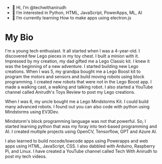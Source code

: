 - 👋 Hi, I’m @techwithanirudh
- 👀 I’m interested in Python, HTML, JavaScript, PowerApps, ML, AI
- 🌱 I’m currently learning How to make apps using electron.js

# My Bio
I'm a  young tech enthusiast. It all started when I was a 4-year-old. I discovered few Lego pieces in my toy chest. I built a minion with it. Impressed by my creation, my dad gifted me a Lego Classic kit. I knew it was the beginning of a new adventure. I started building new Lego creations. When I was 5, my grandpa bought me a Lego Boost kit to program the motors and sensors and build moving robots using block programming. I created new robots that were not in the Lego Boost app. I made a walking cast, a walking and talking robot. I also started a YouTube channel called Anirudh's Toys Review to post my Lego creations. 

When I was 6, my uncle bought me a Lego Mindstorms Kit. I could build many advanced robots. I found out you can also code with python using Mindstorms using EV3Dev. 

Mindstorm's block programming language was not that powerful. So, I started learning python that was my foray into text-based programming and AI. I created multiple projects using OpenCV, Tensorflow, GPT and Azure AI.

I also learned to build  nocode/lowcode apps using Powerapps and web apps using HTML, JavaScript, CSS.  I also dabbled with Arduino, Raspberry Pi, and Linux. I have created a YouTube channel called Tech With Anirudh to post my tech videos.

<!---
techwithanirudh/techwithanirudh is a ✨ special ✨ repository because its `README.md` (this file) appears on your GitHub profile.
You can click the Preview link to take a look at your changes.
--->
